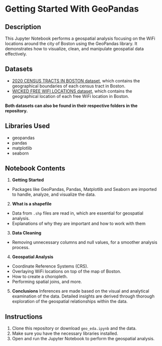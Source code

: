 # Getting Started With GeoPandas

## Description
This Jupyter Notebook performs a geospatial analysis focusing on the WiFi locations around the city of Boston using the GeoPandas library. It demonstrates how to visualize, clean, and manipulate geospatial data effectively.

## Datasets

- [2020 CENSUS TRACTS IN BOSTON dataset](https://data.boston.gov/dataset/2020-census-for-boston), which contains the geographical boundaries of each census tract in Boston.
- [WICKED FREE WIFI LOCATIONS dataset](https://data.boston.gov/dataset/wicked-free-wifi-locations), which contains the geographical location of each free WiFi location in Boston.

**Both datasets can also be found in their respective folders in the repository.**

## Libraries Used

- geopandas
- pandas
- matplotlib
- seaborn


## Notebook Contents

1. **Getting Started**
- Packages like GeoPandas, Pandas, Matplotlib and Seaborn are imported to handle, analyze, and visualize the data.

2. **What is a shapefile**
- Data from `.shp` files are read in, which are essential for geospatial analysis.
- Explanations of why they are important and how to work with them

3. **Data Cleaning**
- Removing unnecessary columns and null values, for a smoother analysis process.

4. **Geospatial Analysis**
- Coordinate Reference Systems (CRS).
- Overlaying WiFi locations on top of the map of Boston.
- How to create a choropleth.
- Performing spatial joins, and more.

5. **Conclusions**
Inferences are made based on the visual and analytical examination of the data. Detailed insights are derived through thorough exploration of the geospatial relationships within the data.


## Instructions

1. Clone this repository or download `geo_eda.ipynb` and the data.
2. Make sure you have the necessary libraries installed.
3. Open and run the Jupyter Notebook to perform the geospatial analysis.
